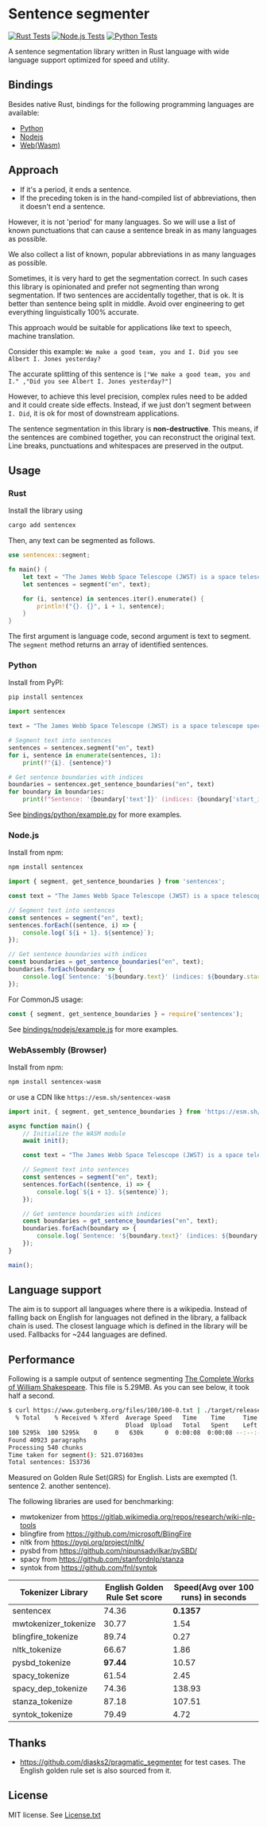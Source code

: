# Sentence segmenter

[![Rust Tests](https://github.com/wikimedia/sentencex/actions/workflows/rust.yml/badge.svg)](https://github.com/wikimedia/sentencex/actions/workflows/rust.yml)
[![Node.js Tests](https://github.com/wikimedia/sentencex/actions/workflows/node.yaml/badge.svg)](https://github.com/wikimedia/sentencex/actions/workflows/node.yaml)
[![Python Tests](https://github.com/wikimedia/sentencex/actions/workflows/python.yaml/badge.svg)](https://github.com/wikimedia/sentencex/actions/workflows/python.yaml)

A sentence segmentation library written in Rust language with wide language support optimized for speed and utility.

## Bindings

Besides native Rust, bindings for the following programming languages are available:

* [Python](https://pypi.org/project/sentencex/)
* [Nodejs](https://www.npmjs.com/package/sentencex)
* [Web(Wasm)](https://www.npmjs.com/package/sentencex-wasm)

## Approach

- If it's a period, it ends a sentence.
- If the preceding token is in the hand-compiled list of abbreviations, then it doesn't end a sentence.

However, it is not 'period' for many languages. So we will use a list of known punctuations that can cause a sentence break in as many languages as possible.

We also collect a list of known, popular abbreviations in as many languages as possible.

Sometimes, it is very hard to get the segmentation correct. In such cases this library is opinionated and prefer not segmenting than wrong segmentation. If two sentences are accidentally together, that is ok. It is better than sentence being split in middle.
Avoid over engineering to get everything linguistically 100% accurate.

This approach would be suitable for applications like text to speech, machine translation.

Consider this example: `We make a good team, you and I. Did you see Albert I. Jones yesterday?`

The accurate splitting of this sentence is
`["We make a good team, you and I." ,"Did you see Albert I. Jones yesterday?"]`

However, to achieve this level precision, complex rules need to be added and it could create side effects. Instead, if we just don't segment between `I. Did`, it is ok for most of downstream applications.

The sentence segmentation in this library is **non-destructive**. This means, if the sentences are combined together, you can reconstruct the original text. Line breaks, punctuations and whitespaces are preserved in the output.

## Usage

### Rust

Install the library using

```bash
cargo add sentencex
```

Then, any text can be segmented as follows.

```rust
use sentencex::segment;

fn main() {
    let text = "The James Webb Space Telescope (JWST) is a space telescope specifically designed to conduct infrared astronomy. The U.S. National Aeronautics and Space Administration (NASA) led Webb's design and development.";
    let sentences = segment("en", text);

    for (i, sentence) in sentences.iter().enumerate() {
        println!("{}. {}", i + 1, sentence);
    }
}
```

The first argument is language code, second argument is text to segment. The `segment` method returns an array of identified sentences.

### Python

Install from PyPI:

```bash
pip install sentencex
```

```python
import sentencex

text = "The James Webb Space Telescope (JWST) is a space telescope specifically designed to conduct infrared astronomy. The U.S. National Aeronautics and Space Administration (NASA) led Webb's design and development."

# Segment text into sentences
sentences = sentencex.segment("en", text)
for i, sentence in enumerate(sentences, 1):
    print(f"{i}. {sentence}")

# Get sentence boundaries with indices
boundaries = sentencex.get_sentence_boundaries("en", text)
for boundary in boundaries:
    print(f"Sentence: '{boundary['text']}' (indices: {boundary['start_index']}-{boundary['end_index']})")
```

See [bindings/python/example.py](bindings/python/example.py) for more examples.

### Node.js

Install from npm:

```bash
npm install sentencex
```

```javascript
import { segment, get_sentence_boundaries } from 'sentencex';

const text = "The James Webb Space Telescope (JWST) is a space telescope specifically designed to conduct infrared astronomy. The U.S. National Aeronautics and Space Administration (NASA) led Webb's design and development.";

// Segment text into sentences
const sentences = segment("en", text);
sentences.forEach((sentence, i) => {
    console.log(`${i + 1}. ${sentence}`);
});

// Get sentence boundaries with indices
const boundaries = get_sentence_boundaries("en", text);
boundaries.forEach(boundary => {
    console.log(`Sentence: '${boundary.text}' (indices: ${boundary.start_index}-${boundary.end_index})`);
});
```

For CommonJS usage:

```javascript
const { segment, get_sentence_boundaries } = require('sentencex');
```

See [bindings/nodejs/example.js](bindings/nodejs/example.js) for more examples.

### WebAssembly (Browser)

Install from npm:

```bash
npm install sentencex-wasm
```

or use a CDN like `https://esm.sh/sentencex-wasm`

```javascript
import init, { segment, get_sentence_boundaries } from 'https://esm.sh/sentencex-wasm;

async function main() {
    // Initialize the WASM module
    await init();

    const text = "The James Webb Space Telescope (JWST) is a space telescope specifically designed to conduct infrared astronomy. The U.S. National Aeronautics and Space Administration (NASA) led Webb's design and development.";

    // Segment text into sentences
    const sentences = segment("en", text);
    sentences.forEach((sentence, i) => {
        console.log(`${i + 1}. ${sentence}`);
    });

    // Get sentence boundaries with indices
    const boundaries = get_sentence_boundaries("en", text);
    boundaries.forEach(boundary => {
        console.log(`Sentence: '${boundary.text}' (indices: ${boundary.start_index}-${boundary.end_index})`);
    });
}

main();
```


## Language support

The aim is to support all languages where there is a wikipedia. Instead of falling back on English for languages not defined in the library, a fallback chain is used. The closest language which is defined in the library will be used. Fallbacks for ~244 languages are defined.

## Performance

Following is a sample output of sentence segmenting [The Complete Works of William Shakespeare](https://www.gutenberg.org/files/100/100-0.txt).
This file is 5.29MB. As you can see below, it took half a second.

```bash
$ curl https://www.gutenberg.org/files/100/100-0.txt | ./target/release/sentencex -l en > /dev/null
  % Total    % Received % Xferd  Average Speed   Time    Time     Time  Current
                                 Dload  Upload   Total   Spent    Left  Speed
100 5295k  100 5295k    0     0   630k      0  0:00:08  0:00:08 --:--:-- 1061k
Found 40923 paragraphs
Processing 540 chunks
Time taken for segment(): 521.071603ms
Total sentences: 153736
```


Measured on Golden Rule Set(GRS) for English. Lists are exempted (1. sentence 2. another sentence).

The following libraries are used for benchmarking:

- mwtokenizer from <https://gitlab.wikimedia.org/repos/research/wiki-nlp-tools>
- blingfire from <https://github.com/microsoft/BlingFire>
- nltk from <https://pypi.org/project/nltk/>
- pysbd from <https://github.com/nipunsadvilkar/pySBD/>
- spacy from <https://github.com/stanfordnlp/stanza>
- syntok from <https://github.com/fnl/syntok>

| Tokenizer Library    | English Golden Rule Set score | Speed(Avg over 100 runs) in seconds |
| -------------------- | ----------------------------- | ----------------------------------- |
| sentencex            | 74.36                         | **0.1357**                          |
| mwtokenizer_tokenize | 30.77                         | 1.54                                |
| blingfire_tokenize   | 89.74                         | 0.27                                |
| nltk_tokenize        | 66.67                         | 1.86                                |
| pysbd_tokenize       | **97.44**                     | 10.57                               |
| spacy_tokenize       | 61.54                         | 2.45                                |
| spacy_dep_tokenize   | 74.36                         | 138.93                              |
| stanza_tokenize      | 87.18                         | 107.51                              |
| syntok_tokenize      | 79.49                         | 4.72                                |

## Thanks

- <https://github.com/diasks2/pragmatic_segmenter> for test cases. The English golden rule set is also sourced from it.

## License

MIT license. See [License.txt](./LICENSE)
